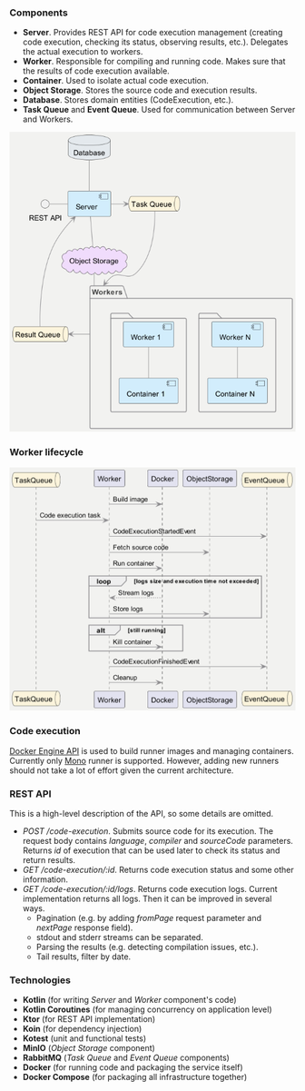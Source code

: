 ### Components
- **Server**. 
Provides REST API for code execution management (creating code execution, checking its status, observing results, etc.).
Delegates the actual execution to workers.
- **Worker**. 
Responsible for compiling and running code. Makes sure that the results of code execution available.
- **Container**. 
Used to isolate actual code execution.
- **Object Storage**.
Stores the source code and execution results.
- **Database**. 
Stores domain entities (CodeExecution, etc.).
- **Task Queue** and **Event Queue**.
Used for communication between Server and Workers.

<img alt="components diagram" src="uml/components.png"/>

### Worker lifecycle
<img alt="worker lifecycle" src="uml/workerLifecycle.png"/>

### Code execution
[Docker Engine API](https://docs.docker.com/engine/api/v1.42) is used to build runner images
and managing containers. Currently only [Mono](https://www.mono-project.com/) runner is supported. However, adding new runners 
should not take a lot of effort given the current architecture.

### REST API
This is a high-level description of the API, so some details are omitted.
- *POST /code-execution*. 
Submits source code for its execution.
The request body contains *language*, *compiler* and *sourceCode* parameters.
Returns *id* of execution that can be used later to check its status and return results.
- *GET /code-execution/:id*.
Returns code execution status and some other information.
- *GET /code-execution/:id/logs*. 
Returns code execution logs.
Current implementation returns all logs.
Then it can be improved in several ways.
  - Pagination (e.g. by adding *fromPage* request parameter and *nextPage*
    response field). 
  - stdout and stderr streams can be separated.
  - Parsing the results (e.g. detecting compilation issues, etc.).
  - Tail results, filter by date.

### Technologies
- **Kotlin** (for writing *Server* and *Worker* component's code)
- **Kotlin Coroutines** (for managing concurrency on application level)
- **Ktor** (for REST API implementation)
- **Koin** (for dependency injection)
- **Kotest** (unit and functional tests)
- **MinIO** (*Object Storage* component)
- **RabbitMQ** (*Task Queue* and *Event Queue* components)
- **Docker** (for running code and packaging the service itself)
- **Docker Compose** (for packaging all infrastructure together)
